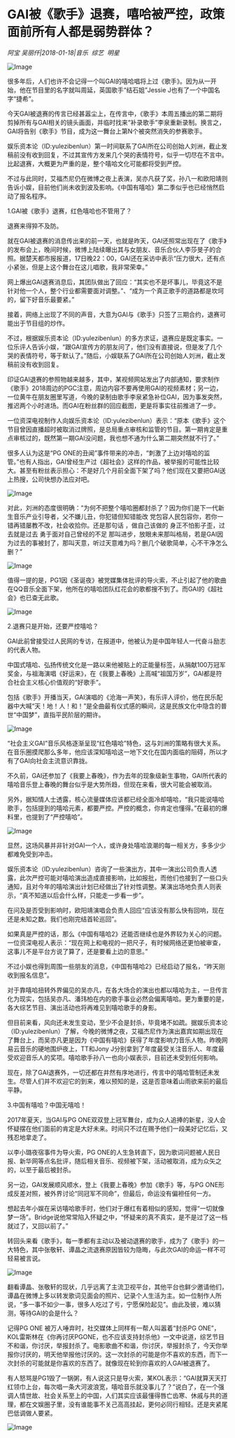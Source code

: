 # GAI被《歌手》退赛，嘻哈被严控，政策面前所有人都是弱势群体？

*阿宝 吴丽仟|2018-01-18|音乐 
                                                综艺 
                                                明星*

![Image](http://si1.go2yd.com/get-image/0K3p0OO4YzI)

很多年后，人们也许不会记得一个叫GAI的嘻哈唱将上过《歌手》。因为从一开始，他在节目里的名字就叫周延，英国歌手“结石姐”Jessie J也有了一个中国名字“捷希”。

今天GAI被退赛的传言已经甚嚣尘上，在传言中，《歌手》本周五播出的第二期将剪掉所有与GAI相关的镜头画面，并临时找来“补录歌手”李泉重新录制。换言之，GAI将告别《歌手》节目，成为这一舞台上第N个被突然消失的参赛歌手。

娱乐资本论（ID:yulezibenlun）第一时间联系了GAI所在公司创始人刘洲，截止发稿前没有收到回复，不过其宣传方发来几个哭的表情符号，似乎一切尽在不言中。比起退赛，大概更为严重的是，整个嘻哈文化可能都将受到严控。

不过与此同时，艾福杰尼仍在微博之夜上表演，吴亦凡获了奖，孙八一和欧阳靖则告诉小娱，目前他们尚未收到波及影响。《中国有嘻哈》第二季似乎也已经悄然启动了报名程序。

1.GAI被《歌手》退赛，红色嘻哈也不管用了？

退赛来得猝不及防。

就在GAI被退赛的消息传出来的前一天，也就是昨天，GAI还照常出现在了《歌手》的发布会上，晚间时候，微博上陆续曝出其与女朋友、音乐合伙人李莎旻子的合照。据楚天都市报报道，17日晚22：00，GAI还在采访中表示“压力很大，还有点小紧张，但是上这个舞台在这儿唱歌，我非常荣幸。”

网上爆出GAI退赛消息后，其团队做出了回应：“其实也不是坏事儿，毕竟这不是针对他一个人，整个行业都需要面对调整。”、“成为一个真正歌手的道路都是坎坷的，留下好音乐最要紧。”

接着，网络上出现了不同的声音，大意为GAI与《歌手》只签了三期合约，退赛可能出于节目组的炒作。

不过，根据娱乐资本论（ID:yulezibenlun）的多方求证，退赛应是既定事实。一位乐评人告诉小娱，“跟GAI宣传方的朋友问了，他们没有直接说，但是发了几个哭的表情符号，等于默认了。”随后，小娱联系了GAI所在公司创始人刘洲，截止发稿前没有收到回复。

印证GAI退赛的参照物越来越多，其中，某视频网站发出了内部通知，要求制作《歌手》2018周边的PGC注意，周边内容不要再使用GAI的视频素材；另一边，一位黄牛在朋友圈里写道，今晚的录制由歌手李泉紧急补位GAI，因为事发突然，推迟两个小时进场。而GAI在粉丝群的回应截图，更是将事实往前推进了一步。

一位资深电视制作人向娱乐资本论（ID:yulezibenlun）表示：“原本《歌手》这个节目曾因直播超时被取消过牌照，是总局重点审核和监管的节目。第一期肯定是重点审核过的，既然第一期GAI没问题，我也想不通为什么第二期突然就不行了。”

很多人认为这是“PG ONE的丑闻”事件带来的冲击，“刺激了上边对嘻哈的监管。”也有人指出，GAI曾经生产过《超社会》这样的作品，被举报的可能性比较大。甚至有粉丝表示担心：不是好几个月前全面下架了吗？他们现在又要把GAI送上热搜，公司快想办法应对吧。

![Image](http://si1.go2yd.com/get-image/0K3p0LMiYls)

对此，刘洲的态度很明确：“为何不把整个嘻哈圈都封杀了？因为你们是下一代新生音乐产业引导者，父不嫌儿丑，你犯错但知错能改 党包容人民包容你，若你一错再错屡教不改，社会收拾你。还是那句话 ，做自己该做的 身正不怕影子歪，过去就是过去 勇于面对自己曾经的不足 那叫进步，放眼未来那叫格局，若是GAI因为过去的事被封了，那叫天意，听过天意难为吗？删几个破歌简单，心不干净怎么删？”

![Image](http://si1.go2yd.com/get-image/0K3p0MweAgC)

值得一提的是，PG1因《圣诞夜》被党媒集体批评的导火索，不止引起了他的歌曲在QQ音乐全面下架，他所在的嘻哈团队红花会的歌都搜不到了。而GAI的《超社会》也已查无此歌。

![Image](http://si1.go2yd.com/get-image/0K3p0EXrawy)

2.退赛只是开始，还要严控嘻哈？

GAI此前曾接受过人民网的专访，在报道中，他被认为是中国年轻人一代奋斗励志的代表人物。

中国式嘻哈、弘扬传统文化是一路以来他被贴上的正能量标签，从捐献100万冠军奖金，与祖海演唱《好运来》，在《我要上春晚》上高喊“祖国万岁”，GAI都是符合社会主义核心价值观的“好歌手”。

包括《歌手》开播当天，GAI演唱的《沧海一声笑》，有乐评人评价，他在民乐配器中大喊“天！地！人！和！”是全曲最有仪式感的瞬间，这是民族文化中隐含的普世“中国梦”，直指平民阶层的期许。

![Image](http://si1.go2yd.com/get-image/0K3p0K5KguO)

“社会主义GAI”音乐风格逐渐呈现“红色嘻哈”特色，这与刘洲的策略有很大关系。在音乐圈摸爬那么多年，他应该深知嘻哈这一地下文化在国内面临的阻碍，所以才有了GAI向社会主流意识靠拢。

不久前，GAI还参加了《我要上春晚》，作为去年的现象级新生事物，GAI所代表的嘻哈音乐登上春晚的舞台似乎是大势所趋，但现在来看，很大可能会被取消。

另外，据知情人士透露，核心流量媒体应该都已经全面冷却嘻哈，“我只能说嘻哈歌手，包括提到的嘻哈元素，都要严控。严控的概念，你肯定也懂得。”在最初的爆料里，也提到了“严控嘻哈”。

![Image](http://si1.go2yd.com/get-image/0K3p0G41Elk)

显然，这场风暴并非针对GAI一个人，或许身处嘻哈浪潮的每一相关方，多多少少都难免受到冲击。

娱乐资本论（ID:yulezibenlun）咨询了一些演出方，其中一演出公司负责人透露，此次严控可能对嘻哈演出造成直接影响，比如报批，而他们也接到了一些口头通知，且对今年的嘻哈演出计划已经做出了针对性调整。某演出场地负责人则表示，“真不知道以后会什么样，只能走一步看一步”。

在问及是否受到影响时，欧阳靖演唱会负责人回应“应该没有那么快有回响，现在还是未知之数。我们也刚完结首轮巡回”。

如果真是严控的话，那么《中国有嘻哈2》还能否继续也是外界较为关心的问题。一位资深电视人表示：“现在网上和电视的一把尺子，有时候网络还更怕被审查，这事儿不是平台方说了算了，还是要看上边的意思。”

不过小娱也得到周围一些朋友的消息，《中国有嘻哈2》已经启动了报名，“昨天刚收到报名信息”。

对于靠嘻哈扭转外界偏见的吴亦凡，在各大场合的演出也都以嘻哈为主，一旦传言化为现实，包括吴亦凡、潘玮柏在内的歌手事业必然会偏离嘻哈。更为重要的是，各大综艺节目、演出活动也将再难见到嘻哈歌手的身影。

但目前来看，风向还未发生变动，至少不会是封杀，毕竟堵不如疏。据娱乐资本论（ID:yulezibenlun）了解，今晚的微博之夜，艾福杰尼作为演出嘉宾如期出现在了舞台上，而吴亦凡更是因为《中国有嘻哈》获得了年度影响力音乐人物。昨晚网易云音乐的硬地围炉夜上，TT和Jony J分别拿到了年度最受关注音乐人、年度最受欢迎音乐人的奖项。嘻哈歌手孙八一也向小娱表示，目前还未受到任何影响。

现在，除了GAI退赛外，一切还都在井然有序地进行，传言中的嘻哈管制还未发生。尽管人们并不欢迎它的到来，难以预知的是，这是否意味着山雨欲来前的最后平静。

3.中国有嘻哈？中国无嘻哈！

2017年夏天，当GAI与PG ONE双双登上冠军舞台，成为众人追捧的新星，没人会怀疑摆在他们面前的肯定是大好未来。时间只不过在赐予他们一段美好记忆后，又残忍地拿走了。

以李小璐夜宿事件为导火索，PG ONE的人生急转直下，因为歌词问题被人民日报、新华网等点名批评，随后相关音乐、视频被下架，活动被取消，成为众矢之的，以至于最后被封杀。

另一边，GAI发展顺风顺水，登上《我要上春晚》参加《歌手》等，与PG ONE形成反差对照，被外界讨论“同冠军不同命”，但最后，命运没有偏袒任何一方。

想起去年小娱在采访嘻哈歌手时，他们对于爆红有着相似的感知，觉得“一切就像梦一场”。Bridge说他常常陷入怀疑之中，“怀疑来的真不真实，是不是过了这一档就过了，又回以前了。”

转回头来看《歌手》，每一季都有主动以及被动退赛的歌手，成为了《歌手》的一大特色，其中张敬轩、谭晶之流退赛原因皆较为隐晦，与此次GAI的命运一样不可轻易被言说。

![Image](http://si1.go2yd.com/get-image/0K3p0HIpAqO)

翻看谭晶、张敬轩的现状，几乎远离了主流卫视平台，其他平台也鲜少邀请他们，谭晶在微博上多以转发歌词见面会的照片、记录个人生活为主。如一位制作人所说，“多一事不如少一事，很多人吃过了亏，宁愿保险起见”。由此及彼，难以猜测，等待GAI的会是什么？

记得PG ONE 被万人唾弃时，社交媒体上同样有一帮人叫嚣着“封杀PG ONE”，KOL雷斯林在《你再讨厌PGONE，也不应该支持封杀他》一文中说道，综艺节目不和谐，你讨厌，举报封杀了。电影歌曲不和谐，你讨厌，举报封杀了，今天你举报你讨厌的，明天他举报他讨厌的。这一次封杀的可能是你不喜欢的东西，而下一次封杀的可能就是你喜欢的东西了。就像现在轮到你喜欢的人GAI被退赛了。

有人怒骂是PG1毁了一锅粥，有人说这只是导火索，某KOL表示：“GAI就算天天打红领巾上台，每次唱一条大河波浪宽，嘻哈音乐就没事儿了？”说白了，在一个强调人情世故、社会关系至上的中国，人们其实应该最懂得唇亡齿寒、休戚与共的道理，都在文娱圈子里，没有谁能事不关己高高挂起，更何必同行相轻。还是夹紧尾巴低调做人要紧。

![Image](http://si1.go2yd.com/get-image/0K3p0IdcswS)

